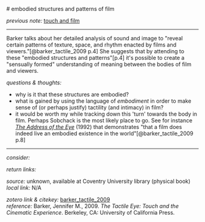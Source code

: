 # embodied structures and patterns of film

_previous note:_  [touch and film](x-devonthink-item://DEC3FB75-5F7D-4ED8-BAD1-A3761E418F0C)  

---

Barker talks about her detailed analysis of sound and image to "reveal certain patterns of texture, space, and rhythm enacted by films and viewers."[@barker_tactile_2009 p.4] She suggests that by attending to these "embodied structures and patterns"[p.4] it's possible to create a "sensually formed" understanding of meaning between the bodies of film and viewers.  

_questions & thoughts:_

- why is it that these structures are embodied?  
- what is gained by using the language of _embodiment_ in order to make sense of (or perhaps justify) tactility (and intimacy) in film?  
- it would be worth my while tracking down this 'turn' towards the body in film. Perhaps Sobchack is the most likely place to go. See for instance [_The Address of the Eye_](zotero://select/items/1_RVQJI2V4) (1992) that demonstrates "that a film does indeed live an embodied existence in the world"[@barker_tactile_2009 p.8] 


--- 

_consider:_ 


_return links:_

_source:_ unknown, available at Coventry University library (physical book)      
_local link:_ N/A

_zotero link & citekey:_ [barker_tactile_2009](zotero://select/items/1_AGI2LELH)  
_reference:_ Barker, Jennifer M., 2009. _The Tactile Eye: Touch and the Cinematic Experience_. Berkeley, CA: University of California Press.


